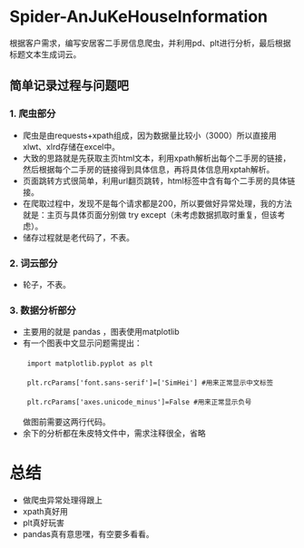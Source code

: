 # Spider-AnJuKeHouseInformation<br>  
根据客户需求，编写安居客二手房信息爬虫，并利用pd、plt进行分析，最后根据标题文本生成词云。

## 简单记录过程与问题吧<br>  

### 1. 爬虫部分<br>
* 爬虫是由requests+xpath组成，因为数据量比较小（3000）所以直接用xlwt、xlrd存储在excel中。<br>  
* 大致的思路就是先获取主页html文本，利用xpath解析出每个二手房的链接，然后根据每个二手房的链接得到具体信息，再将具体信息用xptah解析。<br>  
* 页面跳转方式很简单，利用url翻页跳转，html标签中含有每个二手房的具体链接。<br>  
* 在爬取过程中，发现不是每个请求都是200，所以要做好异常处理，我的方法就是：主页与具体页面分别做 try except（未考虑数据抓取时重复，但该考虑）。<br>  
* 储存过程就是老代码了，不表。<br>  
  
### 2. 词云部分<br>
* 轮子，不表。<br>  
  
### 3. 数据分析部分<br>
* 主要用的就是 pandas ，图表使用matplotlib<br>  
* 有一个图表中文显示问题需提出：<br>  
  ` import matplotlib.pyplot as plt`<br>  
  ` plt.rcParams['font.sans-serif']=['SimHei'] #用来正常显示中文标签`<br>  
  ` plt.rcParams['axes.unicode_minus']=False #用来正常显示负号`<br>  
  做图前需要这两行代码。<br>  
* 余下的分析都在朱皮特文件中，需求注释很全，省略<br>  
  
  
# 总结<br> 
* 做爬虫异常处理得跟上<br>
* xpath真好用<br>
* plt真好玩害<br>
* pandas真有意思嘿，有空要多看看。<br>  
